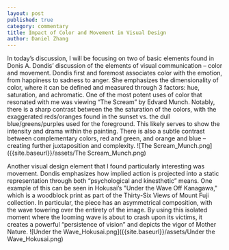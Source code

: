 ```yaml
---
layout: post
published: true
category: commentary
title: Impact of Color and Movement in Visual Design
author: Daniel Zhang
---
```

In today’s discussion, I will be focusing on two of basic elements found in Donis A. Dondis’ discussion of the elements of visual communication – color and movement. Dondis first and foremost associates color with the emotion, from happiness to sadness to anger. She emphasizes the dimensionality of color, where it can be defined and measured through 3 factors: hue, saturation, and achromatic. One of the most potent uses of color that resonated with me was viewing “The Scream” by Edvard Munch. Notably, there is a sharp contrast between the the saturation of the colors, with the exaggerated reds/oranges found in the sunset vs. the dull blue/greens/purples used for the foreground. This likely serves to show the intensity and drama within the painting. There is also a subtle contrast between complementary colors, red and green, and orange and blue – creating further juxtaposition and complexity.
![The Scream_Munch.png]({{site.baseurl}}/assets/The Scream_Munch.png)

Another visual design element that I found particularly interesting was movement. Dondis emphasizes how implied action is projected into a static representation through both “psychological and kinesthetic” means. One example of this can be seen in Hokusai’s "Under the Wave Off Kanagawa," which is a woodblock print as part of the Thirty-Six Views of Mount Fuji collection. In particular, the piece has an asymmetrical composition, with the wave towering over the entirety of the image. By using this isolated moment where the looming wave is about to crash upon its victims, it creates a powerful “persistence of vision” and depicts the vigor of Mother Nature. 
![Under the Wave_Hokusai.png]({{site.baseurl}}/assets/Under the Wave_Hokusai.png)





